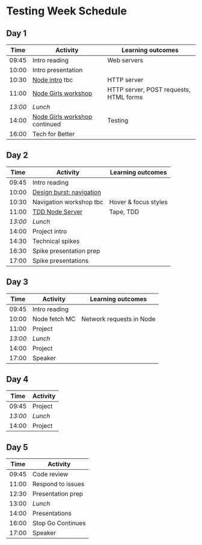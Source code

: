 # Testing Week Schedule

## Day 1

| Time    | Activity                                    | Learning outcomes                      |
| ------- | ------------------------------------------- | -------------------------------------- |
| 09:45   | Intro reading                               | Web servers                            |
| 10:00   | Intro presentation                          |                                        |
| 10:30   | [Node intro](node-intro) tbc                | HTTP server                            |
| 11:00   | [Node Girls workshop](node-girls)           | HTTP server, POST requests, HTML forms |
| _13:00_ | _Lunch_                                     |                                        |
| 14:00   | [Node Girls workshop](node-girls) continued | Testing                                |
| 16:00   | Tech for Better                             |                                        |

[node-intro]: tbc
[node-girls]: https://github.com/node-girls/node-workshop/

## Day 2

| Time    | Activity                           | Learning outcomes    |
| ------- | ---------------------------------- | -------------------- |
| 09:45   | Intro reading                      |                      |
| 10:00   | [Design burst: navigation](db-nav) |                      |
| 10:30   | Navigation workshop tbc            | Hover & focus styles |
| 11:00   | [TDD Node Server](node-tdd)        | Tape, TDD            |
| _13:00_ | _Lunch_                            |                      |
| 14:00   | Project intro                      |                      |
| 14:30   | Technical spikes                   |                      |
| 16:30   | Spike presentation prep            |                      |
| 17:00   | Spike presentations                |                      |

[db-nav]: https://docs.google.com/presentation/d/1Qus1BOmpF-3rMBiulsyUf0YVPgubFHzmH9tcu6wrc9A/edit#slide=id.g26a95a14fb_0_0
[node-tdd]: https://github.com/foundersandcoders/ws-tdd-node-server

## Day 3

| Time    | Activity      | Learning outcomes        |
| ------- | ------------- | ------------------------ |
| 09:45   | Intro reading |                          |
| 10:00   | Node fetch MC | Network requests in Node |
| 11:00   | Project       |                          |
| _13:00_ | _Lunch_       |                          |
| 14:00   | Project       |                          |
| 17:00   | Speaker       |                          |

## Day 4

| Time    | Activity |
| ------- | -------- |
| 09:45   | Project  |
| _13:00_ | _Lunch_  |
| 14:00   | Project  |

## Day 5

| Time  | Activity          |
| ----- | ----------------- |
| 09:45 | Code review       |
| 11:00 | Respond to issues |
| 12:30 | Presentation prep |
| 13:00 | _Lunch_           |
| 14:00 | Presentations     |
| 16:00 | Stop Go Continues |
| 17:00 | Speaker           |
